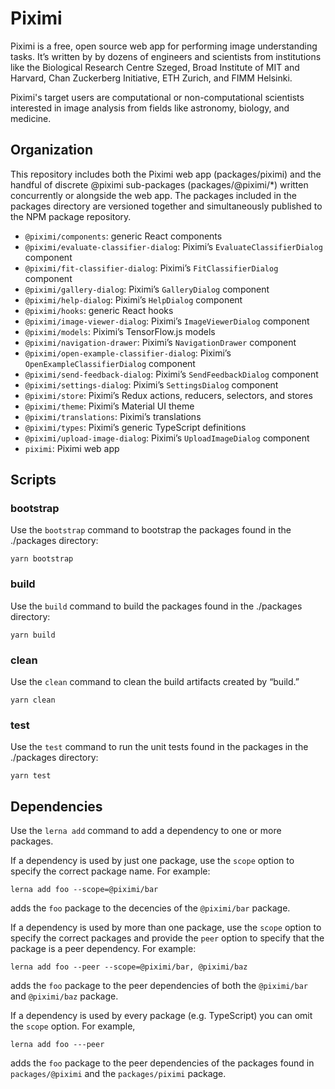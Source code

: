 # Piximi

Piximi is a free, open source web app for performing image understanding tasks. It’s written by by dozens of engineers and scientists from institutions like the Biological Research Centre Szeged, Broad Institute of MIT and Harvard, Chan Zuckerberg Initiative, ETH Zurich, and FIMM Helsinki. 

Piximi's target users are computational or non-computational scientists interested in image analysis from fields like astronomy, biology, and medicine. 

## Organization

This repository includes both the Piximi web app (packages/piximi) and the handful of discrete @piximi sub-packages (packages/@piximi/*) written concurrently or alongside the web app. The packages included in the packages directory are versioned together and simultaneously published to the NPM package repository.

* `@piximi/components`: generic React components
* `@piximi/evaluate-classifier-dialog`: Piximi’s `EvaluateClassifierDialog` component
* `@piximi/fit-classifier-dialog`: Piximi’s `FitClassifierDialog` component
* `@piximi/gallery-dialog`: Piximi’s `GalleryDialog` component
* `@piximi/help-dialog`: Piximi’s `HelpDialog` component
* `@piximi/hooks`: generic React hooks
* `@piximi/image-viewer-dialog`: Piximi’s `ImageViewerDialog` component
* `@piximi/models`: Piximi’s TensorFlow.js models
* `@piximi/navigation-drawer`: Piximi’s `NavigationDrawer` component
* `@piximi/open-example-classifier-dialog`: Piximi’s `OpenExampleClassifierDialog` component
* `@piximi/send-feedback-dialog`: Piximi’s `SendFeedbackDialog` component
* `@piximi/settings-dialog`: Piximi’s `SettingsDialog` component
* `@piximi/store`: Piximi’s Redux actions, reducers, selectors, and stores
* `@piximi/theme`: Piximi’s Material UI theme
* `@piximi/translations`: Piximi’s translations
* `@piximi/types`: Piximi’s generic TypeScript definitions 
* `@piximi/upload-image-dialog`: Piximi’s `UploadImageDialog` component
* `piximi`: Piximi web app

## Scripts

### bootstrap

Use the `bootstrap` command to bootstrap the packages found in the ./packages directory:

```shell script
yarn bootstrap
```

### build

Use the `build` command to build the packages found in the ./packages directory:

```shell script
yarn build
```

### clean

Use the `clean` command to clean the build artifacts created by “build.”

```shell script
yarn clean
```

### test

Use the `test` command to run the unit tests found in the packages in the ./packages directory:

```shell script
yarn test
```

## Dependencies

Use the `lerna add` command to add a dependency to one or more packages. 

If a dependency is used by just one package, use the `scope` option to specify the correct package name. For example:

```shell script
lerna add foo --scope=@piximi/bar
```

adds the `foo` package to the decencies of the `@piximi/bar` package.

If a dependency is used by more than one package, use the `scope` option to specify the correct packages and provide the `peer` option to specify that the package is a peer dependency. For example:

```shell script
lerna add foo --peer --scope=@piximi/bar, @piximi/baz 
```

adds the `foo` package to the peer dependencies of both the `@piximi/bar` and `@piximi/baz` package.

If a dependency is used by every package (e.g. TypeScript) you can omit the `scope` option. For example, 

```shell script
lerna add foo ---peer 
```

adds the `foo` package to the peer dependencies of the packages found in `packages/@piximi` and the `packages/piximi` package.